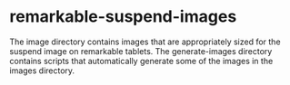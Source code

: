 # remarkable-suspend-images

The image directory contains images that are appropriately sized for the suspend image on remarkable tablets. The generate-images directory contains scripts that automatically generate some of the images in the images directory. 